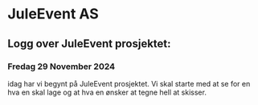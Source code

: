  # JuleEvent AS

 ## Logg over JuleEvent prosjektet:

 ### Fredag 29 November 2024

idag har vi begynt på JuleEvent prosjektet. Vi skal starte med at se for en hva en skal lage og at hva en ønsker at tegne hell at skisser.


